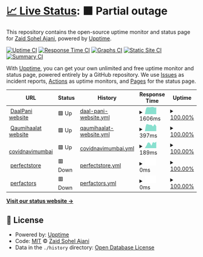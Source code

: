 # [📈 Live Status](https://zaidajani.github.io/Monitor): <!--live status--> **🟧 Partial outage**

This repository contains the open-source uptime monitor and status page for [Zaid Sohel Ajani](https://perfactors.com/), powered by [Upptime](https://github.com/upptime/upptime).

[![Uptime CI](https://github.com/zaidajani/Monitor/workflows/Uptime%20CI/badge.svg)](https://github.com/upptime/upptime/actions?query=workflow%3A%22Uptime+CI%22)
[![Response Time CI](https://github.com/zaidajani/Monitor/workflows/Response%20Time%20CI/badge.svg)](https://github.com/upptime/upptime/actions?query=workflow%3A%22Response+Time+CI%22)
[![Graphs CI](https://github.com/zaidajani/Monitor/workflows/Graphs%20CI/badge.svg)](https://github.com/upptime/upptime/actions?query=workflow%3A%22Graphs+CI%22)
[![Static Site CI](https://github.com/zaidajani/Monitor/workflows/Static%20Site%20CI/badge.svg)](https://github.com/upptime/upptime/actions?query=workflow%3A%22Static+Site+CI%22)
[![Summary CI](https://github.com/zaidajani/Monitor/workflows/Summary%20CI/badge.svg)](https://github.com/upptime/upptime/actions?query=workflow%3A%22Summary+CI%22)

With [Upptime](https://upptime.js.org), you can get your own unlimited and free uptime monitor and status page, powered entirely by a GitHub repository. We use [Issues](https://github.com/zaidajani/Monitor/issues) as incident reports, [Actions](https://github.com/zaidajani/Monitor/actions) as uptime monitors, and [Pages](https://zaidajani.github.io/Monitor) for the status page.

<!--start: status pages-->
<!-- This summary is generated by Upptime (https://github.com/upptime/upptime) -->
<!-- Do not edit this manually, your changes will be overwritten -->
<!-- prettier-ignore -->
| URL | Status | History | Response Time | Uptime |
| --- | ------ | ------- | ------------- | ------ |
| <img alt="" src="https://favicons.githubusercontent.com/daalpani.in" height="13"> [DaalPani website](https://daalpani.in/) | 🟩 Up | [daal-pani-website.yml](https://github.com/zaidajani/Monitor/commits/HEAD/history/daal-pani-website.yml) | <details><summary><img alt="Response time graph" src="./graphs/daal-pani-website/response-time-week.png" height="20"> 1606ms</summary><br><a href="https://zaidajani.github.io/Monitor/history/daal-pani-website"><img alt="Response time 1529" src="https://img.shields.io/endpoint?url=https%3A%2F%2Fraw.githubusercontent.com%2Fzaidajani%2FMonitor%2FHEAD%2Fapi%2Fdaal-pani-website%2Fresponse-time.json"></a><br><a href="https://zaidajani.github.io/Monitor/history/daal-pani-website"><img alt="24-hour response time 1580" src="https://img.shields.io/endpoint?url=https%3A%2F%2Fraw.githubusercontent.com%2Fzaidajani%2FMonitor%2FHEAD%2Fapi%2Fdaal-pani-website%2Fresponse-time-day.json"></a><br><a href="https://zaidajani.github.io/Monitor/history/daal-pani-website"><img alt="7-day response time 1606" src="https://img.shields.io/endpoint?url=https%3A%2F%2Fraw.githubusercontent.com%2Fzaidajani%2FMonitor%2FHEAD%2Fapi%2Fdaal-pani-website%2Fresponse-time-week.json"></a><br><a href="https://zaidajani.github.io/Monitor/history/daal-pani-website"><img alt="30-day response time 1714" src="https://img.shields.io/endpoint?url=https%3A%2F%2Fraw.githubusercontent.com%2Fzaidajani%2FMonitor%2FHEAD%2Fapi%2Fdaal-pani-website%2Fresponse-time-month.json"></a><br><a href="https://zaidajani.github.io/Monitor/history/daal-pani-website"><img alt="1-year response time 1529" src="https://img.shields.io/endpoint?url=https%3A%2F%2Fraw.githubusercontent.com%2Fzaidajani%2FMonitor%2FHEAD%2Fapi%2Fdaal-pani-website%2Fresponse-time-year.json"></a></details> | <details><summary><a href="https://zaidajani.github.io/Monitor/history/daal-pani-website">100.00%</a></summary><a href="https://zaidajani.github.io/Monitor/history/daal-pani-website"><img alt="All-time uptime 100.00%" src="https://img.shields.io/endpoint?url=https%3A%2F%2Fraw.githubusercontent.com%2Fzaidajani%2FMonitor%2FHEAD%2Fapi%2Fdaal-pani-website%2Fuptime.json"></a><br><a href="https://zaidajani.github.io/Monitor/history/daal-pani-website"><img alt="24-hour uptime 100.00%" src="https://img.shields.io/endpoint?url=https%3A%2F%2Fraw.githubusercontent.com%2Fzaidajani%2FMonitor%2FHEAD%2Fapi%2Fdaal-pani-website%2Fuptime-day.json"></a><br><a href="https://zaidajani.github.io/Monitor/history/daal-pani-website"><img alt="7-day uptime 100.00%" src="https://img.shields.io/endpoint?url=https%3A%2F%2Fraw.githubusercontent.com%2Fzaidajani%2FMonitor%2FHEAD%2Fapi%2Fdaal-pani-website%2Fuptime-week.json"></a><br><a href="https://zaidajani.github.io/Monitor/history/daal-pani-website"><img alt="30-day uptime 100.00%" src="https://img.shields.io/endpoint?url=https%3A%2F%2Fraw.githubusercontent.com%2Fzaidajani%2FMonitor%2FHEAD%2Fapi%2Fdaal-pani-website%2Fuptime-month.json"></a><br><a href="https://zaidajani.github.io/Monitor/history/daal-pani-website"><img alt="1-year uptime 100.00%" src="https://img.shields.io/endpoint?url=https%3A%2F%2Fraw.githubusercontent.com%2Fzaidajani%2FMonitor%2FHEAD%2Fapi%2Fdaal-pani-website%2Fuptime-year.json"></a></details>
| <img alt="" src="https://favicons.githubusercontent.com/www.qaumihalaat.in" height="13"> [Qaumihaalat website](https://www.qaumihalaat.in/) | 🟩 Up | [qaumihaalat-website.yml](https://github.com/zaidajani/Monitor/commits/HEAD/history/qaumihaalat-website.yml) | <details><summary><img alt="Response time graph" src="./graphs/qaumihaalat-website/response-time-week.png" height="20"> 397ms</summary><br><a href="https://zaidajani.github.io/Monitor/history/qaumihaalat-website"><img alt="Response time 400" src="https://img.shields.io/endpoint?url=https%3A%2F%2Fraw.githubusercontent.com%2Fzaidajani%2FMonitor%2FHEAD%2Fapi%2Fqaumihaalat-website%2Fresponse-time.json"></a><br><a href="https://zaidajani.github.io/Monitor/history/qaumihaalat-website"><img alt="24-hour response time 316" src="https://img.shields.io/endpoint?url=https%3A%2F%2Fraw.githubusercontent.com%2Fzaidajani%2FMonitor%2FHEAD%2Fapi%2Fqaumihaalat-website%2Fresponse-time-day.json"></a><br><a href="https://zaidajani.github.io/Monitor/history/qaumihaalat-website"><img alt="7-day response time 397" src="https://img.shields.io/endpoint?url=https%3A%2F%2Fraw.githubusercontent.com%2Fzaidajani%2FMonitor%2FHEAD%2Fapi%2Fqaumihaalat-website%2Fresponse-time-week.json"></a><br><a href="https://zaidajani.github.io/Monitor/history/qaumihaalat-website"><img alt="30-day response time 388" src="https://img.shields.io/endpoint?url=https%3A%2F%2Fraw.githubusercontent.com%2Fzaidajani%2FMonitor%2FHEAD%2Fapi%2Fqaumihaalat-website%2Fresponse-time-month.json"></a><br><a href="https://zaidajani.github.io/Monitor/history/qaumihaalat-website"><img alt="1-year response time 400" src="https://img.shields.io/endpoint?url=https%3A%2F%2Fraw.githubusercontent.com%2Fzaidajani%2FMonitor%2FHEAD%2Fapi%2Fqaumihaalat-website%2Fresponse-time-year.json"></a></details> | <details><summary><a href="https://zaidajani.github.io/Monitor/history/qaumihaalat-website">100.00%</a></summary><a href="https://zaidajani.github.io/Monitor/history/qaumihaalat-website"><img alt="All-time uptime 100.00%" src="https://img.shields.io/endpoint?url=https%3A%2F%2Fraw.githubusercontent.com%2Fzaidajani%2FMonitor%2FHEAD%2Fapi%2Fqaumihaalat-website%2Fuptime.json"></a><br><a href="https://zaidajani.github.io/Monitor/history/qaumihaalat-website"><img alt="24-hour uptime 100.00%" src="https://img.shields.io/endpoint?url=https%3A%2F%2Fraw.githubusercontent.com%2Fzaidajani%2FMonitor%2FHEAD%2Fapi%2Fqaumihaalat-website%2Fuptime-day.json"></a><br><a href="https://zaidajani.github.io/Monitor/history/qaumihaalat-website"><img alt="7-day uptime 100.00%" src="https://img.shields.io/endpoint?url=https%3A%2F%2Fraw.githubusercontent.com%2Fzaidajani%2FMonitor%2FHEAD%2Fapi%2Fqaumihaalat-website%2Fuptime-week.json"></a><br><a href="https://zaidajani.github.io/Monitor/history/qaumihaalat-website"><img alt="30-day uptime 100.00%" src="https://img.shields.io/endpoint?url=https%3A%2F%2Fraw.githubusercontent.com%2Fzaidajani%2FMonitor%2FHEAD%2Fapi%2Fqaumihaalat-website%2Fuptime-month.json"></a><br><a href="https://zaidajani.github.io/Monitor/history/qaumihaalat-website"><img alt="1-year uptime 100.00%" src="https://img.shields.io/endpoint?url=https%3A%2F%2Fraw.githubusercontent.com%2Fzaidajani%2FMonitor%2FHEAD%2Fapi%2Fqaumihaalat-website%2Fuptime-year.json"></a></details>
| <img alt="" src="https://favicons.githubusercontent.com/covidnavimumbai.in" height="13"> [covidnavimumbai](http://covidnavimumbai.in/) | 🟩 Up | [covidnavimumbai.yml](https://github.com/zaidajani/Monitor/commits/HEAD/history/covidnavimumbai.yml) | <details><summary><img alt="Response time graph" src="./graphs/covidnavimumbai/response-time-week.png" height="20"> 189ms</summary><br><a href="https://zaidajani.github.io/Monitor/history/covidnavimumbai"><img alt="Response time 268" src="https://img.shields.io/endpoint?url=https%3A%2F%2Fraw.githubusercontent.com%2Fzaidajani%2FMonitor%2FHEAD%2Fapi%2Fcovidnavimumbai%2Fresponse-time.json"></a><br><a href="https://zaidajani.github.io/Monitor/history/covidnavimumbai"><img alt="24-hour response time 252" src="https://img.shields.io/endpoint?url=https%3A%2F%2Fraw.githubusercontent.com%2Fzaidajani%2FMonitor%2FHEAD%2Fapi%2Fcovidnavimumbai%2Fresponse-time-day.json"></a><br><a href="https://zaidajani.github.io/Monitor/history/covidnavimumbai"><img alt="7-day response time 189" src="https://img.shields.io/endpoint?url=https%3A%2F%2Fraw.githubusercontent.com%2Fzaidajani%2FMonitor%2FHEAD%2Fapi%2Fcovidnavimumbai%2Fresponse-time-week.json"></a><br><a href="https://zaidajani.github.io/Monitor/history/covidnavimumbai"><img alt="30-day response time 249" src="https://img.shields.io/endpoint?url=https%3A%2F%2Fraw.githubusercontent.com%2Fzaidajani%2FMonitor%2FHEAD%2Fapi%2Fcovidnavimumbai%2Fresponse-time-month.json"></a><br><a href="https://zaidajani.github.io/Monitor/history/covidnavimumbai"><img alt="1-year response time 268" src="https://img.shields.io/endpoint?url=https%3A%2F%2Fraw.githubusercontent.com%2Fzaidajani%2FMonitor%2FHEAD%2Fapi%2Fcovidnavimumbai%2Fresponse-time-year.json"></a></details> | <details><summary><a href="https://zaidajani.github.io/Monitor/history/covidnavimumbai">100.00%</a></summary><a href="https://zaidajani.github.io/Monitor/history/covidnavimumbai"><img alt="All-time uptime 100.00%" src="https://img.shields.io/endpoint?url=https%3A%2F%2Fraw.githubusercontent.com%2Fzaidajani%2FMonitor%2FHEAD%2Fapi%2Fcovidnavimumbai%2Fuptime.json"></a><br><a href="https://zaidajani.github.io/Monitor/history/covidnavimumbai"><img alt="24-hour uptime 100.00%" src="https://img.shields.io/endpoint?url=https%3A%2F%2Fraw.githubusercontent.com%2Fzaidajani%2FMonitor%2FHEAD%2Fapi%2Fcovidnavimumbai%2Fuptime-day.json"></a><br><a href="https://zaidajani.github.io/Monitor/history/covidnavimumbai"><img alt="7-day uptime 100.00%" src="https://img.shields.io/endpoint?url=https%3A%2F%2Fraw.githubusercontent.com%2Fzaidajani%2FMonitor%2FHEAD%2Fapi%2Fcovidnavimumbai%2Fuptime-week.json"></a><br><a href="https://zaidajani.github.io/Monitor/history/covidnavimumbai"><img alt="30-day uptime 100.00%" src="https://img.shields.io/endpoint?url=https%3A%2F%2Fraw.githubusercontent.com%2Fzaidajani%2FMonitor%2FHEAD%2Fapi%2Fcovidnavimumbai%2Fuptime-month.json"></a><br><a href="https://zaidajani.github.io/Monitor/history/covidnavimumbai"><img alt="1-year uptime 100.00%" src="https://img.shields.io/endpoint?url=https%3A%2F%2Fraw.githubusercontent.com%2Fzaidajani%2FMonitor%2FHEAD%2Fapi%2Fcovidnavimumbai%2Fuptime-year.json"></a></details>
| <img alt="" src="https://favicons.githubusercontent.com/perfectstore.perfactors.com" height="13"> [perfectstore](http://perfectstore.perfactors.com/) | 🟥 Down | [perfectstore.yml](https://github.com/zaidajani/Monitor/commits/HEAD/history/perfectstore.yml) | <details><summary><img alt="Response time graph" src="./graphs/perfectstore/response-time-week.png" height="20"> 0ms</summary><br><a href="https://zaidajani.github.io/Monitor/history/perfectstore"><img alt="Response time 1199" src="https://img.shields.io/endpoint?url=https%3A%2F%2Fraw.githubusercontent.com%2Fzaidajani%2FMonitor%2FHEAD%2Fapi%2Fperfectstore%2Fresponse-time.json"></a><br><a href="https://zaidajani.github.io/Monitor/history/perfectstore"><img alt="24-hour response time 0" src="https://img.shields.io/endpoint?url=https%3A%2F%2Fraw.githubusercontent.com%2Fzaidajani%2FMonitor%2FHEAD%2Fapi%2Fperfectstore%2Fresponse-time-day.json"></a><br><a href="https://zaidajani.github.io/Monitor/history/perfectstore"><img alt="7-day response time 0" src="https://img.shields.io/endpoint?url=https%3A%2F%2Fraw.githubusercontent.com%2Fzaidajani%2FMonitor%2FHEAD%2Fapi%2Fperfectstore%2Fresponse-time-week.json"></a><br><a href="https://zaidajani.github.io/Monitor/history/perfectstore"><img alt="30-day response time 0" src="https://img.shields.io/endpoint?url=https%3A%2F%2Fraw.githubusercontent.com%2Fzaidajani%2FMonitor%2FHEAD%2Fapi%2Fperfectstore%2Fresponse-time-month.json"></a><br><a href="https://zaidajani.github.io/Monitor/history/perfectstore"><img alt="1-year response time 1199" src="https://img.shields.io/endpoint?url=https%3A%2F%2Fraw.githubusercontent.com%2Fzaidajani%2FMonitor%2FHEAD%2Fapi%2Fperfectstore%2Fresponse-time-year.json"></a></details> | <details><summary><a href="https://zaidajani.github.io/Monitor/history/perfectstore">100.00%</a></summary><a href="https://zaidajani.github.io/Monitor/history/perfectstore"><img alt="All-time uptime 100.00%" src="https://img.shields.io/endpoint?url=https%3A%2F%2Fraw.githubusercontent.com%2Fzaidajani%2FMonitor%2FHEAD%2Fapi%2Fperfectstore%2Fuptime.json"></a><br><a href="https://zaidajani.github.io/Monitor/history/perfectstore"><img alt="24-hour uptime 100.00%" src="https://img.shields.io/endpoint?url=https%3A%2F%2Fraw.githubusercontent.com%2Fzaidajani%2FMonitor%2FHEAD%2Fapi%2Fperfectstore%2Fuptime-day.json"></a><br><a href="https://zaidajani.github.io/Monitor/history/perfectstore"><img alt="7-day uptime 100.00%" src="https://img.shields.io/endpoint?url=https%3A%2F%2Fraw.githubusercontent.com%2Fzaidajani%2FMonitor%2FHEAD%2Fapi%2Fperfectstore%2Fuptime-week.json"></a><br><a href="https://zaidajani.github.io/Monitor/history/perfectstore"><img alt="30-day uptime 100.00%" src="https://img.shields.io/endpoint?url=https%3A%2F%2Fraw.githubusercontent.com%2Fzaidajani%2FMonitor%2FHEAD%2Fapi%2Fperfectstore%2Fuptime-month.json"></a><br><a href="https://zaidajani.github.io/Monitor/history/perfectstore"><img alt="1-year uptime 100.00%" src="https://img.shields.io/endpoint?url=https%3A%2F%2Fraw.githubusercontent.com%2Fzaidajani%2FMonitor%2FHEAD%2Fapi%2Fperfectstore%2Fuptime-year.json"></a></details>
| <img alt="" src="https://favicons.githubusercontent.com/perfactors.com" height="13"> [perfactors](http://perfactors.com/) | 🟥 Down | [perfactors.yml](https://github.com/zaidajani/Monitor/commits/HEAD/history/perfactors.yml) | <details><summary><img alt="Response time graph" src="./graphs/perfactors/response-time-week.png" height="20"> 0ms</summary><br><a href="https://zaidajani.github.io/Monitor/history/perfactors"><img alt="Response time 1411" src="https://img.shields.io/endpoint?url=https%3A%2F%2Fraw.githubusercontent.com%2Fzaidajani%2FMonitor%2FHEAD%2Fapi%2Fperfactors%2Fresponse-time.json"></a><br><a href="https://zaidajani.github.io/Monitor/history/perfactors"><img alt="24-hour response time 0" src="https://img.shields.io/endpoint?url=https%3A%2F%2Fraw.githubusercontent.com%2Fzaidajani%2FMonitor%2FHEAD%2Fapi%2Fperfactors%2Fresponse-time-day.json"></a><br><a href="https://zaidajani.github.io/Monitor/history/perfactors"><img alt="7-day response time 0" src="https://img.shields.io/endpoint?url=https%3A%2F%2Fraw.githubusercontent.com%2Fzaidajani%2FMonitor%2FHEAD%2Fapi%2Fperfactors%2Fresponse-time-week.json"></a><br><a href="https://zaidajani.github.io/Monitor/history/perfactors"><img alt="30-day response time 0" src="https://img.shields.io/endpoint?url=https%3A%2F%2Fraw.githubusercontent.com%2Fzaidajani%2FMonitor%2FHEAD%2Fapi%2Fperfactors%2Fresponse-time-month.json"></a><br><a href="https://zaidajani.github.io/Monitor/history/perfactors"><img alt="1-year response time 1411" src="https://img.shields.io/endpoint?url=https%3A%2F%2Fraw.githubusercontent.com%2Fzaidajani%2FMonitor%2FHEAD%2Fapi%2Fperfactors%2Fresponse-time-year.json"></a></details> | <details><summary><a href="https://zaidajani.github.io/Monitor/history/perfactors">100.00%</a></summary><a href="https://zaidajani.github.io/Monitor/history/perfactors"><img alt="All-time uptime 100.00%" src="https://img.shields.io/endpoint?url=https%3A%2F%2Fraw.githubusercontent.com%2Fzaidajani%2FMonitor%2FHEAD%2Fapi%2Fperfactors%2Fuptime.json"></a><br><a href="https://zaidajani.github.io/Monitor/history/perfactors"><img alt="24-hour uptime 100.00%" src="https://img.shields.io/endpoint?url=https%3A%2F%2Fraw.githubusercontent.com%2Fzaidajani%2FMonitor%2FHEAD%2Fapi%2Fperfactors%2Fuptime-day.json"></a><br><a href="https://zaidajani.github.io/Monitor/history/perfactors"><img alt="7-day uptime 100.00%" src="https://img.shields.io/endpoint?url=https%3A%2F%2Fraw.githubusercontent.com%2Fzaidajani%2FMonitor%2FHEAD%2Fapi%2Fperfactors%2Fuptime-week.json"></a><br><a href="https://zaidajani.github.io/Monitor/history/perfactors"><img alt="30-day uptime 100.00%" src="https://img.shields.io/endpoint?url=https%3A%2F%2Fraw.githubusercontent.com%2Fzaidajani%2FMonitor%2FHEAD%2Fapi%2Fperfactors%2Fuptime-month.json"></a><br><a href="https://zaidajani.github.io/Monitor/history/perfactors"><img alt="1-year uptime 100.00%" src="https://img.shields.io/endpoint?url=https%3A%2F%2Fraw.githubusercontent.com%2Fzaidajani%2FMonitor%2FHEAD%2Fapi%2Fperfactors%2Fuptime-year.json"></a></details>

<!--end: status pages-->

[**Visit our status website →**](https://zaidajani.github.io/Monitor)

## 📄 License

- Powered by: [Upptime](https://github.com/upptime/upptime)
- Code: [MIT](./LICENSE) © [Zaid Sohel Ajani](https://perfactors.com/)
- Data in the `./history` directory: [Open Database License](https://opendatacommons.org/licenses/odbl/1-0/)
